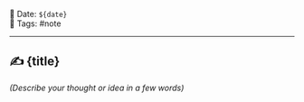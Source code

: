 📅 Date: `${date}`  
🔖 Tags: #note

---

## ✍️ **{title}**  

_(Describe your thought or idea in a few words)_